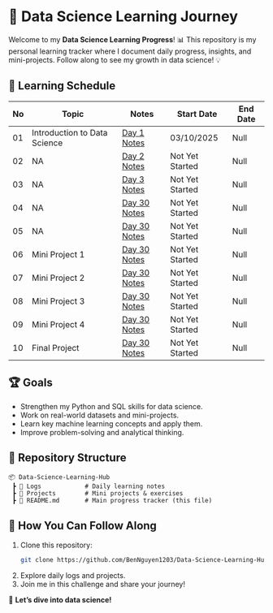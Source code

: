 # 🚀 Data Science Learning Journey

Welcome to my **Data Science Learning Progress**! 📊 This repository is my personal learning tracker where I document daily progress, insights, and mini-projects. Follow along to see my growth in data science! 💡

## 📅 Learning Schedule
| No | Topic | Notes | Start Date | End Date |
|----|------|-------|------|-------|
| 01 | Introduction to Data Science | [Day 1 Notes](Logs/Day-01/Day01.md) | 03/10/2025 | Null |
| 02 | NA | [Day 2 Notes](Logs/Day-02/Day02.md) | Not Yet Started | Null |
| 03 | NA | [Day 3 Notes](Logs/Day-03/Day03.md) | Not Yet Started | Null |
| 04 | NA | [Day 30 Notes](Logs/Day-04/Day04.md) | Not Yet Started | Null |
| 05 | NA | [Day 30 Notes](Logs/Day-05/Day05.md) | Not Yet Started | Null |
| 06 | Mini Project 1 | [Day 30 Notes](Logs/Day-06/Day06.md) | Not Yet Started | Null |
| 07 | Mini Project 2 | [Day 30 Notes](Logs/Day-07/Day07.md) | Not Yet Started | Null |
| 08 | Mini Project 3 | [Day 30 Notes](Logs/Day-08/Day08.md) | Not Yet Started | Null |
| 09 | Mini Project 4 | [Day 30 Notes](Logs/Day-09/Day09.md) | Not Yet Started | Null |
| 10 | Final Project  | [Day 30 Notes](Logs/Day-10/Day10.md) | Not Yet Started | Null |

## 🏆 Goals
- Strengthen my Python and SQL skills for data science.
- Work on real-world datasets and mini-projects.
- Learn key machine learning concepts and apply them.
- Improve problem-solving and analytical thinking.

## 📂 Repository Structure
```
📦 Data-Science-Learning-Hub
 ┣ 📂 Logs            # Daily learning notes
 ┣ 📂 Projects        # Mini projects & exercises
 ┣ 📜 README.md       # Main progress tracker (this file)
```

## 🎯 How You Can Follow Along
1. Clone this repository:  
   ```bash
   git clone https://github.com/BenNguyen1203/Data-Science-Learning-Hub.git
   ```
2. Explore daily logs and projects.
3. Join me in this challenge and share your journey!

🚀 **Let’s dive into data science!**

